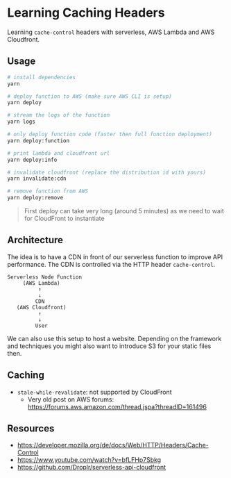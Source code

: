 # Learning Caching Headers

Learning `cache-control` headers with serverless, AWS Lambda and AWS Cloudfront.

## Usage

```bash
# install dependencies
yarn

# deploy function to AWS (make sure AWS CLI is setup)
yarn deploy

# stream the logs of the function
yarn logs

# only deploy function code (faster then full function deployment)
yarn deploy:function

# print lambda and cloudfront url
yarn deploy:info

# invalidate cloudfront (replace the distribution id with yours)
yarn invalidate:cdn

# remove function from AWS
yarn deploy:remove
```

> First deploy can take very long (around 5 minutes) as we need to wait for CloudFront to instantiate

## Architecture

The idea is to have a CDN in front of our serverless function to improve API performance. The CDN is
controlled via the HTTP header `cache-control`.

```
Serverless Node Function
     (AWS Lambda)
          ↑ 
          ↓
         CDN
   (AWS Cloudfront)
          ↑
          ↓
         User
```

We can also use this setup to host a website. Depending on the framework and techniques you might
also want to introduce S3 for your static files then.

## Caching

- `stale-while-revalidate`: not supported by CloudFront
  - Very old post on AWS forums: https://forums.aws.amazon.com/thread.jspa?threadID=161496

## Resources

- https://developer.mozilla.org/de/docs/Web/HTTP/Headers/Cache-Control
- https://www.youtube.com/watch?v=bfLFHp7Sbkg
- https://github.com/Droplr/serverless-api-cloudfront
